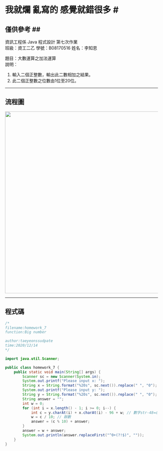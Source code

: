 # 我就爛 亂寫的 感覺就錯很多 #<br>
## 僅供參考 ##<br>
資訊工程係  Java 程式設計  第七次作業<br>
班級：資工二乙 學號：B08170516   姓名：李知恩<br>

題目：大數運算之加法運算<br>
說明：<br>
  1. 輸入二個正整數，輸出此二數相加之結果。<br>
  2. 此二個正整數之位數由1位至20位。<br>

---

## 流程圖 #

<!-- ```flow
start=>start: 開始
13=>operation: 創建sc(scanner)
14=>inputoutput: Please input x:
15=>operation: 掃描到輸入變數套用%20s格式後空白轉成0到x
16=>inputoutput: Please input y: 
17=>operation: 掃描到輸入變數套用%20s格式後空白轉成0到y
18=>operation: String answer = ""
19=>operation: int w = 0
20=>condition: for (int i = x.length() - 1; i >= 0; i--) {
21=>operation: int c = y.charAt(i) + x.charAt(i) - 96 + w
22=>operation: w = c / 10
23=>operation: answer = (c % 10) + answer
25=>operation: answer = w + answer
26=>inputoutput: answer.replaceFirst("^0+(?!$)", "")
end=>end: 結束
start->13->14->15->16->17->18->19->20(no)->25->26->end
20(yes)->21->22->25
``` -->

<img src="https://github.com/taeyeonssupdate/zerojudge/blob/master/images/homework_7_flowchart.png?raw=true" width="600">

---

## 程式碼 ##

```java
/*
filename:homework_7
function:Big number

author:taeyeonssudpate
time:2020/12/14
*/

import java.util.Scanner;

public class homework_7 {
    public static void main(String[] args) {
        Scanner sc = new Scanner(System.in);
        System.out.printf("Please input x: ");
        String x = String.format("%20s", sc.next()).replace(" ", "0"); // sc掃入格式為%2s的str並替換空白為0
        System.out.printf("Please input y: ");
        String y = String.format("%20s", sc.next()).replace(" ", "0"); // sc掃入格式為%2s的str並替換空白為0
        String answer = "";
        int w = 0;
        for (int i = x.length() - 1; i >= 0; i--) {
            int c = y.charAt(i) + x.charAt(i) - 96 + w; // 數字str-48=char (兩個96)
            w = c / 10; // 餘數
            answer = (c % 10) + answer; 
        }
        answer = w + answer;
        System.out.println(answer.replaceFirst("^0+(?!$)", ""));
    }
}
```